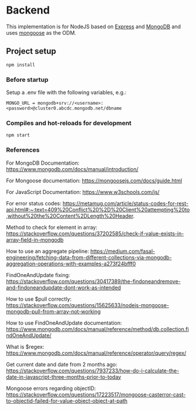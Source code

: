 # Backend

This implementation is for NodeJS based on [Express](https://expressjs.com/) and [MongoDB](https://www.mongodb.com/) and uses [mongoose](https://mongoosejs.com/) as the ODM.

## Project setup
```
npm install
```

### Before startup 
Setup a .env file with the following variables, e.g.:

```
MONGO_URL = mongodb+srv://<username>:<password>@cluster0.abcdc.mongodb.net/dbname
```

### Compiles and hot-reloads for development
```
npm start
```
### References

For MongoDB Documentation:
https://www.mongodb.com/docs/manual/introduction/

For Mongoose documentation:
https://mongoosejs.com/docs/guide.html

For JavaScript Documentation:
https://www.w3schools.com/js/

For error status codes:
https://metamug.com/article/status-codes-for-rest-api.html#:~:text=409%20Conflict%20%2D%20Client%20attempting%20to,without%20the%20Content%2DLength%20Header.

Method to check for element in array:
https://stackoverflow.com/questions/37202585/check-if-value-exists-in-array-field-in-mongodb

How to use an aggregate pipeline:
https://medium.com/fasal-engineering/fetching-data-from-different-collections-via-mongodb-aggregation-operations-with-examples-a273f24bfff0


FindOneAndUpdate fixing:
https://stackoverflow.com/questions/30417389/the-findoneandremove-and-findoneandupdate-dont-work-as-intended

How to use $pull correctly:
https://stackoverflow.com/questions/15625633/nodejs-mongoose-mongodb-pull-from-array-not-working

How to use FindOneAndUpdate documentation:
https://www.mongodb.com/docs/manual/reference/method/db.collection.findOneAndUpdate/

What is $regex:
https://www.mongodb.com/docs/manual/reference/operator/query/regex/

Get current date and date from 2 months ago:
https://stackoverflow.com/questions/7937233/how-do-i-calculate-the-date-in-javascript-three-months-prior-to-today

Mongoose errors regarding objectID:
https://stackoverflow.com/questions/17223517/mongoose-casterror-cast-to-objectid-failed-for-value-object-object-at-path





